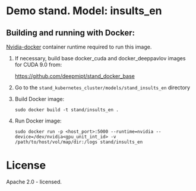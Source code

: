 # Demo stand. Model: insults_en

## Building and running with Docker:
[Nvidia-docker](https://github.com/NVIDIA/nvidia-docker) container runtime required to run this image.

1. If necessary, build base docker_cuda and docker_deeppavlov images for CUDA 9.0 from:

   https://github.com/deepmipt/stand_docker_base
  
2. Go to the `stand_kubernetes_cluster/models/stand_insults_en` directory

3. Build Docker image:
   ```
   sudo docker build -t stand/insults_en .
   ```
4. Run Docker image:
   ```
   sudo docker run -p <host_port>:5000 --runtime=nvidia --device=/dev/nvidia<gpu_unit_int_id> -v /path/to/host/vol/map/dir:/logs stand/insults_en
   ```

# License

Apache 2.0 - licensed.